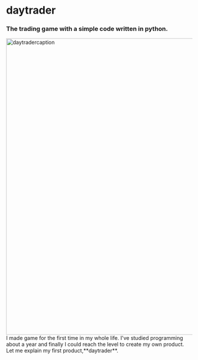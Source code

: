 # daytrader
### The trading game with a simple code written in python.
<img width="801" alt="daytradercaption" src="https://user-images.githubusercontent.com/75876484/103156850-78d6d380-47f0-11eb-9bd2-e7693f9215c8.png">
I made game for the first time in my whole life. I've studied programming about a year and finally I could reach the level to create my own product. Let me explain my first product,**daytrader**.
